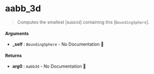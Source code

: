 # aabb\_3d

>  Computes the smallest [`Aabb3d`] containing this [`BoundingSphere`].

#### Arguments

- **\_self** : `BoundingSphere` \- No Documentation 🚧

#### Returns

- **arg0** : `Aabb3d` \- No Documentation 🚧